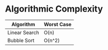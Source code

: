 # Algorithmic Complexity

| Algorithm | Worst Case |
|-----------|------------|
|Linear Search | O(n)    |
|Bubble Sort | O(n^2)    |
